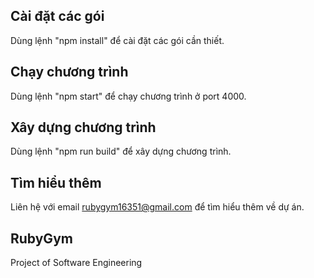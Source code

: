 ## Cài đặt các gói

Dùng lệnh "npm install" để cài đặt các gói cần thiết.


## Chạy chương trình

Dùng lệnh "npm start" để chạy chương trình ở port 4000.

## Xây dựng chương trình

Dùng lệnh "npm run build" để xây dựng chương trình.

## Tìm hiểu thêm

Liên hệ với email rubygym16351@gmail.com để tìm hiểu thêm về dự án.

## RubyGym

Project of Software Engineering
